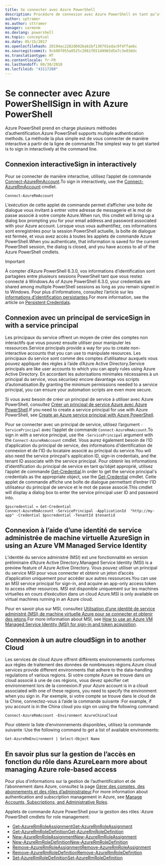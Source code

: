 ```yaml
---
title: Se connecter avec Azure PowerShell
description: Procédure de connexion avec Azure PowerShell en tant qu’utilisateur, principal de service ou avec MSI.
author: sptramer
ms.author: sttramer
manager: carmonm
ms.devlang: powershell
ms.topic: conceptual
ms.date: 05/15/2017
ms.openlocfilehash: 20194ac2282d602ba61bf130791edac9f4ffae6c
ms.sourcegitcommit: 9cb98f055a0525c2061f65149965d5e7c3e03ddc
ms.translationtype: HT
ms.contentlocale: fr-FR
ms.lasthandoff: 08/30/2018
ms.locfileid: "43117280"
---
```

# <a name="sign-in-with-azure-powershell"></a><span data-ttu-id="690b6-103">Se connecter avec Azure PowerShell</span><span class="sxs-lookup"><span data-stu-id="690b6-103">Sign in with Azure PowerShell</span></span>

<span data-ttu-id="690b6-104">Azure PowerShell prend en charge plusieurs méthodes d’authentification.</span><span class="sxs-lookup"><span data-stu-id="690b6-104">Azure PowerShell supports multiple authentication methods.</span></span> <span data-ttu-id="690b6-105">La méthode la plus simple est de vous connecter de manière interactive à partir de la ligne de commande.</span><span class="sxs-lookup"><span data-stu-id="690b6-105">The simplest way to get started is to sign in interactively at the command line.</span></span>

## <a name="sign-in-interactively"></a><span data-ttu-id="690b6-106">Connexion interactive</span><span class="sxs-lookup"><span data-stu-id="690b6-106">Sign in interactively</span></span>

<span data-ttu-id="690b6-107">Pour se connecter de manière interactive, utilisez l’applet de commande [Connect-AzureRmAccount](/powershell/module/azurerm.profile/connect-azurermaccount).</span><span class="sxs-lookup"><span data-stu-id="690b6-107">To sign in interactively, use the [Connect-AzureRmAccount](/powershell/module/azurerm.profile/connect-azurermaccount) cmdlet.</span></span>

```azurepowershell
Connect-AzureRmAccount
```

<span data-ttu-id="690b6-108">L’exécution de cette applet de commande permet d’afficher une boîte de dialogue vous invitant à entrer votre adresse de messagerie et le mot de passe associé à votre compte Azure.</span><span class="sxs-lookup"><span data-stu-id="690b6-108">When run, this cmdlet will bring up a dialog box prompting you for your email address and password associated with your Azure account.</span></span> <span data-ttu-id="690b6-109">Lorsque vous vous authentifiez, ces informations sont enregistrées pour la session PowerShell actuelle, la boîte de dialogue est fermée, et vous avez accès à toutes les applets de commande Azure PowerShell.</span><span class="sxs-lookup"><span data-stu-id="690b6-109">When you authenticate, that information is saved for the current PowerShell session, the dialog is closed, and you have access to all of the Azure PowerShell cmdlets.</span></span>

> [!IMPORTANT]
> <span data-ttu-id="690b6-110">À compter d’Azure PowerShell 6.3.0, vos informations d’identification sont partagées entre plusieurs sessions PowerShell tant que vous restez connecté à Windows.</span><span class="sxs-lookup"><span data-stu-id="690b6-110">As of Azure PowerShell 6.3.0, your credentials are shared among multiple PowerShell sessions as long as you remain signed in to Windows.</span></span> <span data-ttu-id="690b6-111">Pour plus d’informations, consultez l’article sur les [informations d’identification persistantes](context-persistence.md).</span><span class="sxs-lookup"><span data-stu-id="690b6-111">For more information, see the article on [Persistent Credentials](context-persistence.md).</span></span>

## <a name="sign-in-with-a-service-principal"></a><span data-ttu-id="690b6-112">Connexion avec un principal de service</span><span class="sxs-lookup"><span data-stu-id="690b6-112">Sign in with a service principal</span></span>

<span data-ttu-id="690b6-113">Les principaux du service offrent un moyen de créer des comptes non interactifs que vous pouvez ensuite utiliser pour manipuler les ressources.</span><span class="sxs-lookup"><span data-stu-id="690b6-113">Service principals provide a way for you to create non-interactive accounts that you can use to manipulate resources.</span></span> <span data-ttu-id="690b6-114">Les principaux du service sont comme des comptes d’utilisateur auxquels vous pouvez appliquer des règles à l’aide d’Azure Active Directory.</span><span class="sxs-lookup"><span data-stu-id="690b6-114">Service principals are like user accounts to which you can apply rules using Azure Active Directory.</span></span> <span data-ttu-id="690b6-115">En accordant les autorisations minimales nécessaires à un principal du service, vous sécurisez encore davantage vos scripts d’automatisation.</span><span class="sxs-lookup"><span data-stu-id="690b6-115">By granting the minimum permissions needed to a service principal, you can ensure your automation scripts are even more secure.</span></span>

<span data-ttu-id="690b6-116">Si vous avez besoin de créer un principal de service à utiliser avec Azure PowerShell, consultez [Créer un principal de service Azure avec Azure PowerShell](create-azure-service-principal-azureps.md).</span><span class="sxs-lookup"><span data-stu-id="690b6-116">If you need to create a service principal for use with Azure PowerShell, see [Create an Azure service principal with Azure PowerShell](create-azure-service-principal-azureps.md).</span></span>

<span data-ttu-id="690b6-117">Pour se connecter avec un principal de service, utilisez l’argument `-ServicePrincipal` avec l’applet de commande `Connect-AzureRmAccount`.</span><span class="sxs-lookup"><span data-stu-id="690b6-117">To sign in with a service principal, use the `-ServicePrincipal` argument with the `Connect-AzureRmAccount` cmdlet.</span></span> <span data-ttu-id="690b6-118">Vous aurez également besoin de l’ID d’application du principal de service, des informations d’identification de connexion et de l’ID du locataire associé au principal du service.</span><span class="sxs-lookup"><span data-stu-id="690b6-118">You will also need the service princpal's application ID, sign-in credentials, and the tenant ID associate with the service principal.</span></span> <span data-ttu-id="690b6-119">Pour obtenir les informations d’identification du principal de service en tant qu’objet approprié, utilisez l’applet de commande [Get-Credential](/powershell/module/microsoft.powershell.security/get-credential).</span><span class="sxs-lookup"><span data-stu-id="690b6-119">In order to get the service principal's credentials as the appropriate object, use the [Get-Credential](/powershell/module/microsoft.powershell.security/get-credential) cmdlet.</span></span> <span data-ttu-id="690b6-120">Cette applet de commande affiche une boîte de dialogue permettant d’entrer l’ID utilisateur du principal de service et le mot de passe associé.</span><span class="sxs-lookup"><span data-stu-id="690b6-120">This cmdlet will display a dialog box to enter the service principal user ID and password into.</span></span>

```azurepowershell-interactive
$pscredential = Get-Credential
Connect-AzureRmAccount -ServicePrincipal -ApplicationId  "http://my-app" -Credential $pscredential -TenantId $tenantid
```

## <a name="sign-in-using-an-azure-vm-managed-service-identity"></a><span data-ttu-id="690b6-121">Connexion à l’aide d’une identité de service administrée de machine virtuelle Azure</span><span class="sxs-lookup"><span data-stu-id="690b6-121">Sign in using an Azure VM Managed Service Identity</span></span>

<span data-ttu-id="690b6-122">L’identité du service administré (MSI) est une fonctionnalité en version préliminaire d’Azure Active Directory.</span><span class="sxs-lookup"><span data-stu-id="690b6-122">Managed Service Identity (MSI) is a preview feature of Azure Active Directory.</span></span> <span data-ttu-id="690b6-123">Vous pouvez utiliser un principal du service MSI pour vous connecter et obtenir un jeton d’accès d’application uniquement pour accéder aux autres ressources.</span><span class="sxs-lookup"><span data-stu-id="690b6-123">You can use an MSI service principal for sign-in, and acquire an app-only access token to access other resources.</span></span> <span data-ttu-id="690b6-124">MSI est disponible uniquement sur les machines virtuelles en cours d’exécution dans un cloud Azure.</span><span class="sxs-lookup"><span data-stu-id="690b6-124">MSI is only available on virtual machines running in an Azure cloud.</span></span>

<span data-ttu-id="690b6-125">Pour en savoir plus sur MSI, consultez [Utilisation d’une identité de service administré (MSI) de machine virtuelle Azure pour se connecter et obtenir des jetons](/azure/active-directory/msi-how-to-get-access-token-using-msi).</span><span class="sxs-lookup"><span data-stu-id="690b6-125">For more information about MSI, see [How to use an Azure VM Managed Service Identity (MSI) for sign-in and token acquisition](/azure/active-directory/msi-how-to-get-access-token-using-msi).</span></span>

## <a name="sign-in-to-another-cloud"></a><span data-ttu-id="690b6-126">Connexion à un autre cloud</span><span class="sxs-lookup"><span data-stu-id="690b6-126">Sign in to another Cloud</span></span>

<span data-ttu-id="690b6-127">Les services de cloud Azure offrent différents environnements conformes aux règles de traitement des données de nombreuses régions.</span><span class="sxs-lookup"><span data-stu-id="690b6-127">Azure cloud services provide different environments that adhere to the data-handling regulations of various regions.</span></span> <span data-ttu-id="690b6-128">Si votre compte Azure se trouve dans un cloud associé à une de ces régions, vous devez spécifier cet environnement lors de la connexion.</span><span class="sxs-lookup"><span data-stu-id="690b6-128">If your Azure account is in a cloud associated with one of these regions, you need to specify the environment when you sign in.</span></span> <span data-ttu-id="690b6-129">Par exemple, si votre compte se trouve dans le cloud de la Chine, connectez-vous à l’aide la commande suivante :</span><span class="sxs-lookup"><span data-stu-id="690b6-129">For example, if you account is in the China cloud you sign on using the following command:</span></span>

```azurepowershell-interactive
Connect-AzureRmAccount -Environment AzureChinaCloud
```

<span data-ttu-id="690b6-130">Pour obtenir la liste d’environnements disponibles, utilisez la commande suivante :</span><span class="sxs-lookup"><span data-stu-id="690b6-130">Use the following command to get a list of available environments:</span></span>

```azurepowershell-interactive
Get-AzureRmEnvironment | Select-Object Name
```

## <a name="learn-more-about-managing-azure-role-based-access"></a><span data-ttu-id="690b6-131">En savoir plus sur la gestion de l’accès en fonction du rôle dans Azure</span><span class="sxs-lookup"><span data-stu-id="690b6-131">Learn more about managing Azure role-based access</span></span>

<span data-ttu-id="690b6-132">Pour plus d’informations sur la gestion de l’authentification et de l’abonnement dans Azure, consultez la page [Gérer des comptes, des abonnements et des rôles d’administrateur](/azure/active-directory/role-based-access-control-configure).</span><span class="sxs-lookup"><span data-stu-id="690b6-132">For more information about authentication and subscription management in Azure, see [Manage Accounts, Subscriptions, and Administrative Roles](/azure/active-directory/role-based-access-control-configure).</span></span>

<span data-ttu-id="690b6-133">Applets de commande Azure PowerShell pour la gestion des rôles :</span><span class="sxs-lookup"><span data-stu-id="690b6-133">Azure PowerShell cmdlets for role management:</span></span>

* [<span data-ttu-id="690b6-134">Get-AzureRmRoleAssignment</span><span class="sxs-lookup"><span data-stu-id="690b6-134">Get-AzureRmRoleAssignment</span></span>](/powershell/module/AzureRM.Resources/Get-AzureRmRoleAssignment)
* [<span data-ttu-id="690b6-135">Get-AzureRmRoleDefinition</span><span class="sxs-lookup"><span data-stu-id="690b6-135">Get-AzureRmRoleDefinition</span></span>](/powershell/module/AzureRM.Resources/Get-AzureRmRoleDefinition)
* [<span data-ttu-id="690b6-136">New-AzureRmRoleAssignment</span><span class="sxs-lookup"><span data-stu-id="690b6-136">New-AzureRmRoleAssignment</span></span>](/powershell/module/AzureRM.Resources/New-AzureRmRoleAssignment)
* [<span data-ttu-id="690b6-137">New-AzureRmRoleDefinition</span><span class="sxs-lookup"><span data-stu-id="690b6-137">New-AzureRmRoleDefinition</span></span>](/powershell/module/AzureRM.Resources/New-AzureRmRoleDefinition)
* [<span data-ttu-id="690b6-138">Remove-AzureRmRoleAssignment</span><span class="sxs-lookup"><span data-stu-id="690b6-138">Remove-AzureRmRoleAssignment</span></span>](/powershell/module/AzureRM.Resources/Remove-AzureRmRoleAssignment)
* [<span data-ttu-id="690b6-139">Remove-AzureRmRoleDefinition</span><span class="sxs-lookup"><span data-stu-id="690b6-139">Remove-AzureRmRoleDefinition</span></span>](/powershell/module/AzureRM.Resources/Remove-AzureRmRoleDefinition)
* [<span data-ttu-id="690b6-140">Set-AzureRmRoleDefinition</span><span class="sxs-lookup"><span data-stu-id="690b6-140">Set-AzureRmRoleDefinition</span></span>](/powershell/moduel/AzureRM.Resources/Set-AzureRmRoleDefinition)
